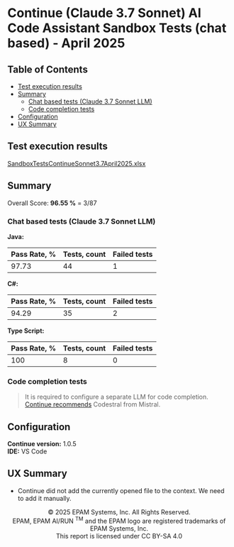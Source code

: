 # Continue (Claude 3.7 Sonnet) AI Code Assistant Sandbox Tests (chat based) - April 2025

## Table of Contents
- [Test execution results](#test-execution-results)
- [Summary](#summary)
    - [Chat based tests (Claude 3.7 Sonnet LLM)](#chat-based-tests-claude-37-sonnet-llm)
    - [Code completion tests](#code-completion-tests)
- [Configuration](#configuration)
- [UX Summary](#ux-summary)

## Test execution results

[SandboxTestsContinueSonnet3.7April2025.xlsx](../../../../../reports/2025/SandboxTestsContinueSonnet3.7April2025.xlsx)

## Summary

Overall Score: **96.55 %** = 3/87

### Chat based tests (Claude 3.7 Sonnet LLM)

**Java:**

| Pass Rate, % | Tests, count | Failed tests |
|--------------|--------------|--------------|
| 97.73        | 44           | 1            |

**C#:**

| Pass Rate, % | Tests, count | Failed tests |
|--------------|--------------|--------------|
| 94.29        | 35           | 2            |

**Type Script:**

| Pass Rate, % | Tests, count | Failed tests |
|--------------|--------------|--------------|
| 100          | 8            | 0            |

### Code completion tests

> It is required to configure a separate LLM for code completion. [Continue recommends](https://docs.continue.dev/autocomplete/model-setup) Codestral from Mistral.

## Configuration

**Continue version:** 1.0.5  
**IDE:** VS Code

## UX Summary

- Continue did not add the currently opened file to the context. We need to add it manually.

<p style="text-align: center;">    © 2025 EPAM Systems, Inc. All Rights Reserved.<br/>    EPAM, EPAM AI/RUN <sup>TM</sup> and the EPAM logo are registered trademarks of EPAM Systems, Inc.<br>    This report is licensed under CC BY-SA 4.0<br/></p>
